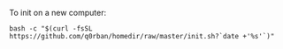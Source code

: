To init on a new computer:

```
bash -c "$(curl -fsSL https://github.com/q0rban/homedir/raw/master/init.sh?`date +'%s'`)"
```

